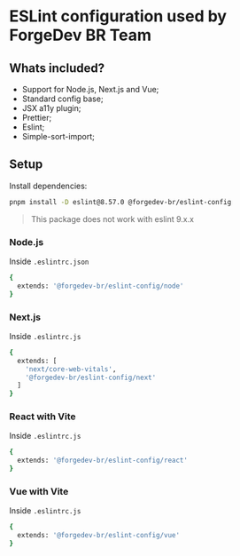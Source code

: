 # ESLint configuration used by ForgeDev BR Team

## Whats included?

- Support for Node.js, Next.js and Vue;
- Standard config base;
- JSX a11y plugin;
- Prettier;
- Eslint;
- Simple-sort-import;

## Setup

Install dependencies:
```sh
pnpm install -D eslint@8.57.0 @forgedev-br/eslint-config
```
> This package does not work with eslint 9.x.x

### Node.js

Inside `.eslintrc.json`
```sh
{
  extends: '@forgedev-br/eslint-config/node'
}
```

### Next.js

Inside `.eslintrc.js`
```sh
{
  extends: [
    'next/core-web-vitals',
    '@forgedev-br/eslint-config/next'
  ]
}
```

### React with Vite

Inside `.eslintrc.js`
```sh
{
  extends: '@forgedev-br/eslint-config/react'
}
```

### Vue with Vite

Inside `.eslintrc.js`
```sh
{
  extends: '@forgedev-br/eslint-config/vue'
}
```
